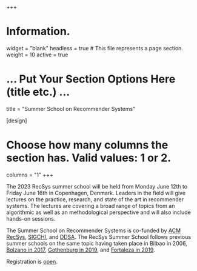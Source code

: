 +++
# Information.
widget = "blank"
headless = true  # This file represents a page section.
weight = 10
active = true 

# ... Put Your Section Options Here (title etc.) ...
title = "Summer School on Recommender Systems"

[design]
  # Choose how many columns the section has. Valid values: 1 or 2.
  columns = "1"
+++

The 2023 RecSys summer school will be held from Monday June 12th to Friday June 16th in Copenhagen, Denmark. Leaders in the field will give lectures on the practice, research, and state of the art in recommender systems. The lectures are covering a broad range of topics from an algorithmic as well as an methodological perspective and will also include hands-on sessions. 

The Summer School on Recommender Systems is co-funded by [ACM RecSys](http://recsys.acm.org), [SIGCHI](https://sigchi.org/), and [DDSA](https://ddsa.dk/).
The RecSys Summer School follows previous summer schools on the same topic having taken place in Bilbao in 2006, [Bolzano in 2017](https://pro.unibz.it/projects/schoolrecsys17/), [Gothenburg in 2019](https://acmrecsys.github.io/rsss2019/), and [Fortaleza in 2019](https://sbbd.org.br/lars2019/).

Registration is [open](#registration).
